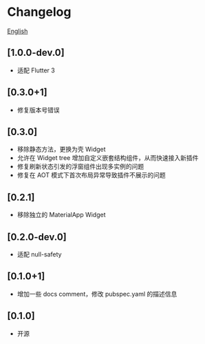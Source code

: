 # Changelog

[English](./CHANGELOG.md)

## [1.0.0-dev.0]

* 适配 Flutter 3

## [0.3.0+1]

* 修复版本号错误

## [0.3.0]

* 移除静态方法，更换为壳 Widget
* 允许在 Widget tree 增加自定义嵌套结构组件，从而快速接入新插件
* 修复刷新状态引发的浮窗组件出现多实例的问题
* 修复在 AOT 模式下首次布局异常导致插件不展示的问题

## [0.2.1]

* 移除独立的 MaterialApp Widget

## [0.2.0-dev.0]

* 适配 null-safety

## [0.1.0+1]

* 增加一些 docs comment，修改 pubspec.yaml 的描述信息

## [0.1.0]

* 开源
